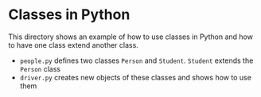 # Classes in Python

This directory shows an example of how to use classes in Python and how to have one class extend another class.

- `people.py` defines two classes `Person` and `Student`. `Student` extends the `Person` class
- `driver.py` creates new objects of these classes and shows how to use them
